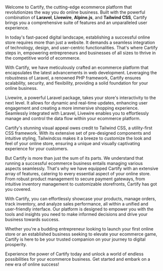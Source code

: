 Welcome to Cartify, the cutting-edge ecommerce platform that revolutionizes the way you do online business. Built with
the powerful combination of **Laravel**, **Livewire**, **Alpine.js**, and **Tailwind CSS**, Cartify brings you a
comprehensive suite of features and an unparalleled user experience.

In today's fast-paced digital landscape, establishing a successful online store requires more than just a website. It
demands a seamless integration of technology, design, and user-centric functionalities. That's where Cartify steps in,
empowering entrepreneurs and businesses of all sizes to thrive in the competitive world of ecommerce.

With Cartify, we have meticulously crafted an ecommerce platform that encapsulates the latest advancements in web
development. Leveraging the robustness of Laravel, a renowned PHP framework, Cartify ensures scalability, security, and
flexibility, providing a solid foundation for your online business.

Livewire, a powerful Laravel package, takes your store's interactivity to the next level. It allows for dynamic and
real-time updates, enhancing user engagement and creating a more immersive shopping experience. Seamlessly integrated
with Laravel, Livewire enables you to effortlessly manage and control the data flow within your ecommerce platform.

Cartify's stunning visual appeal owes credit to Tailwind CSS, a utility-first CSS framework. With its extensive set of
pre-designed components and intuitive styling, Tailwindcss makes it a breeze to customize the look and feel of your
online store, ensuring a unique and visually captivating experience for your customers.

But Cartify is more than just the sum of its parts. We understand that running a successful ecommerce business entails
managing various aspects seamlessly. That's why we have equipped Cartify with an extensive array of features, catering
to every essential aspect of your online store. From robust product management to secure payment gateways, from
intuitive inventory management to customizable storefronts, Cartify has got you covered.

With Cartify, you can effortlessly showcase your products, manage orders, track inventory, and analyze sales
performance, all within a unified and user-friendly interface. Our platform is designed to empower you with the tools
and insights you need to make informed decisions and drive your business towards success.

Whether you're a budding entrepreneur looking to launch your first online store or an established business seeking to
elevate your ecommerce game, Cartify is here to be your trusted companion on your journey to digital prosperity.

Experience the power of Cartify today and unlock a world of endless possibilities for your ecommerce business. Get
started and embark on a new era of online success!
